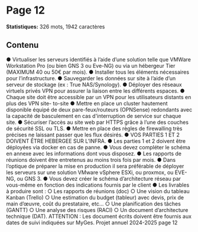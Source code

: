 # Page 12

**Statistiques:** 326 mots, 1942 caractères

## Contenu

● Virtualiser les serveurs identifiés à l’aide d’une solution telle que VMWare Workstation Pro (ou bien GNS 3 ou Eve-NG) ou via un hébergeur Tier (MAXIMUM 40 ou 50€ par mois). ● Installer tous les éléments nécessaires pour l’infrastructure. ● Sauvegarder les données sur site à l’aide d’un serveur de stockage (ex : True NAS/Synology). ● Déployer des réseaux virtuels privés VPN pour assurer la liaison entre les différents espaces. ● Chaque site doit être accessible par un VPN pour les utilisateurs distants en plus des VPN site- to-site ● Mettre en place un cluster hautement disponible équipé de deux pare-feux/routeurs (OPNSense) redondants avec la capacité de basculement en cas d'interruption de service sur chaque site. ● Sécuriser l’accès au site web par HTTPS grâce à l’une des couches de sécurité SSL ou TLS. ● Mettre en place des règles de firewalling très précises ne laissant passer que les flux désirés. ● VOS PARTIES 1 ET 2 DOIVENT ÊTRE HEBERGEE SUR L’INFRA. ● Les parties 1 et 2 doivent être déployées via docker en cas de panne. ● Vous devez compléter le schéma en annexe avec les informations dont vous disposez. ● Les rapports de réunions doivent être entretenus au moins trois fois par mois. ● Dans l’optique de préparer la mise en production il sera préférable de déployer les serveurs sur une solution VMware vSphere ESXi, ou proxmox, ou EVE-NG, ou GNS 3. ● Vous devez créer le schéma d’architecture réseau par vous-même en fonction des indications fournis par le client ● Les livrables à produire sont : ○ Les rapports de réunions (doc) ○ Une vision du tableau Kanban (Trello) ○ Une estimation du budget (tableur) avec devis, prix de main d’œuvre, coût du prestataire, etc... ○ Une planification des tâches (GANTT) ○ Une analyse des risques (RACI) ○ Un document d’architecture technique (DAT). ATTENTION : Les document écrits doivent être fournis aux dates de suivi indiquées sur MyGes. Projet annuel 2024-2025 page 12